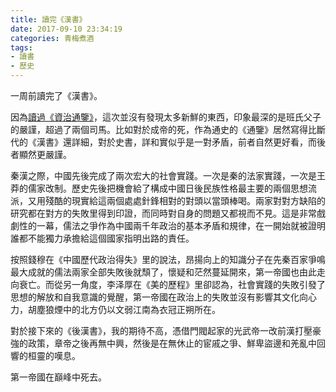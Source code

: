 ```yaml
---
title: 讀完《漢書》
date: 2017-09-10 23:34:19
categories: 青梅煮酒
tags:
- 讀書
- 歷史
---
```


一周前讀完了《漢書》。

因為[讀過《資治通鑒》](/post/after-reading-tong-jian/)，這次並沒有發現太多新鮮的東西，印象最深的是班氏父子的嚴謹，超過了兩個司馬。比如對於成帝的死，作為通史的《通鑒》居然寫得比斷代的《漢書》還詳細，對於史書，詳和實似乎是一對矛盾，前者自然更好看，而後者顯然更嚴謹。

秦漢之際，中國先後完成了兩次宏大的社會實踐。一次是秦的法家實踐，一次是王莽的儒家改制。歷史先後把機會給了構成中國日後民族性格最主要的兩個思想流派，又用殘酷的現實給這兩個處處針鋒相對的對頭以當頭棒喝。兩家對對方缺陷的研究都在對方的失敗里得到印證，而同時對自身的問題又都視而不見。這是非常戲劇性的一幕，儒法之爭作為中國兩千年政治的基本矛盾和規律，在一開始就被證明誰都不能獨力承擔給這個國家指明出路的責任。

按照錢穆在《中國歷代政治得失》里的說法，昂揚向上的知識分子在先秦百家爭鳴最大成就的儒法兩家全部失敗後就頹了，懷疑和茫然蔓延開來，第一帝國也由此走向衰亡。而從另一角度，李泽厚在《美的歷程》里卻認為，社會實踐的失敗引發了思想的解放和自我意識的覺醒，第一帝國在政治上的失敗並沒有影響其文化向心力，胡塵狼煙中的北方仍以文弱江南為衣冠正朔所在。

對於接下來的《後漢書》，我的期待不高，憑借門閥起家的光武帝一改前漢打壓豪強的政策，章帝之後再無中興，然後是在無休止的宦戚之爭、鮮卑盜邊和羌亂中回響的桓靈的嘆息。

第一帝國在巔峰中死去。


